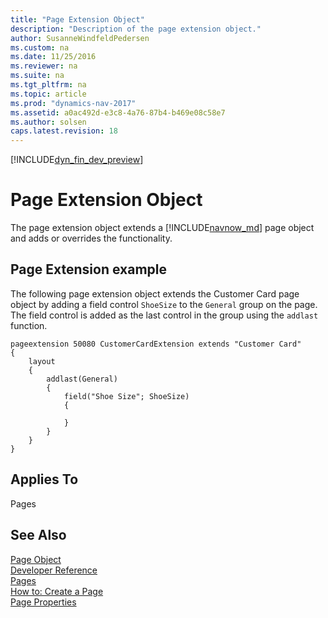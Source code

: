 ```yaml
---
title: "Page Extension Object"
description: "Description of the page extension object."
author: SusanneWindfeldPedersen
ms.custom: na
ms.date: 11/25/2016
ms.reviewer: na
ms.suite: na
ms.tgt_pltfrm: na
ms.topic: article
ms.prod: "dynamics-nav-2017"
ms.assetid: a0ac492d-e3c8-4a76-87b4-b469e08c58e7
ms.author: solsen
caps.latest.revision: 18
---
```

[!INCLUDE[dyn_fin_dev_preview](../dynamics-nav/includes/dyn_fin_dev_preview.md)]

# Page Extension Object
The page extension object extends a [!INCLUDE[navnow_md](includes/navnow_md.md)] page object and adds or overrides the functionality. 

## Page Extension example
The following page extension object extends the Customer Card page object by adding a field control ```ShoeSize``` to the ```General``` group on the page. The field control is added as the last control in the group using the ```addlast``` function. 

```
pageextension 50080 CustomerCardExtension extends "Customer Card"
{
    layout
    {
        addlast(General)
        {
            field("Shoe Size"; ShoeSize)
            {
                
            }
        }
    }
} 
``` 

## Applies To  
Pages  
  
## See Also  
[Page Object](dyn-fin-page-object.md)  
[Developer Reference](dyn-fin-reference-overview.md)  
[Pages](Pages.md)   
[How to: Create a Page](How-to--Create-a-Page.md)   
[Page Properties](page-properties.md)
